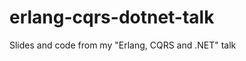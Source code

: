 erlang-cqrs-dotnet-talk
=======================

Slides and code from my "Erlang, CQRS  and .NET" talk